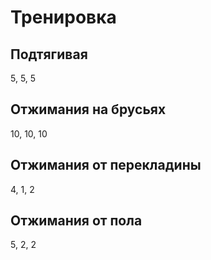 # Тренировка

## Подтягивая

5, 5, 5

## Отжимания на брусьях

10, 10, 10

## Отжимания от перекладины

4, 1, 2

## Отжимания от пола

5, 2, 2